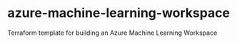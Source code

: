 # azure-machine-learning-workspace
Terraform template for building an Azure Machine Learning Workspace
